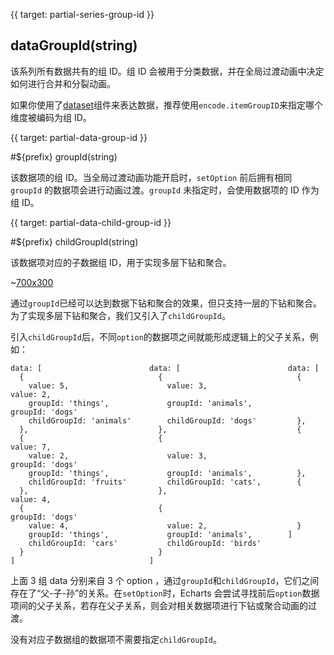 
{{ target: partial-series-group-id }}

## dataGroupId(string)

该系列所有数据共有的组 ID。组 ID 会被用于分类数据，并在全局过渡动画中决定如何进行合并和分裂动画。

如果你使用了[dataset](~dataset)组件来表达数据，推荐使用`encode.itemGroupID`来指定哪个维度被编码为组 ID。



{{ target: partial-data-group-id }}

#${prefix} groupId(string)

该数据项的组 ID。当全局过渡动画功能开启时，`setOption` 前后拥有相同 `groupId` 的数据项会进行动画过渡。`groupId` 未指定时，会使用数据项的 ID 作为组 ID。



{{ target: partial-data-child-group-id }}

#${prefix} childGroupId(string)

该数据项对应的子数据组 ID，用于实现多层下钻和聚合。

~[700x300](${galleryViewPath}doc-example/bar-multiple-level-drilldown&edit=1&reset=1)

通过`groupId`已经可以达到数据下钻和聚合的效果，但只支持一层的下钻和聚合。为了实现多层下钻和聚合，我们又引入了`childGroupId`。

引入`childGroupId`后，不同`option`的数据项之间就能形成逻辑上的父子关系，例如：

```text
data: [                        data: [                        data: [
  {                              {                              {
    value: 5,                      value: 3,                      value: 2,
    groupId: 'things',             groupId: 'animals',            groupId: 'dogs'
    childGroupId: 'animals'        childGroupId: 'dogs'         },
  },                             },                             {
  {                              {                                value: 7,
    value: 2,                      value: 3,                      groupId: 'dogs'
    groupId: 'things',             groupId: 'animals',          },
    childGroupId: 'fruits'         childGroupId: 'cats',        {
  },                             },                               value: 4,
  {                              {                                groupId: 'dogs'
    value: 4,                      value: 2,                    }
    groupId: 'things',             groupId: 'animals',        ]
    childGroupId: 'cars'           childGroupId: 'birds'
  }                              }
]                              ]
```

上面 3 组 data 分别来自 3 个 option ，通过`groupId`和`childGroupId`，它们之间存在了“父-子-孙”的关系。在`setOption`时，Echarts 会尝试寻找前后`option`数据项间的父子关系，若存在父子关系，则会对相关数据项进行下钻或聚合动画的过渡。

没有对应子数据组的数据项不需要指定`childGroupId`。
